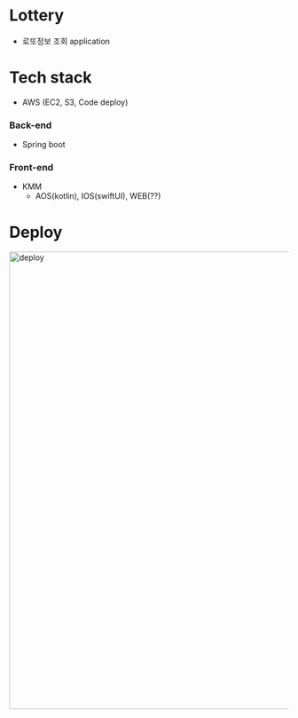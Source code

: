 # Lottery
- 로또정보 조회 application

# Tech stack
- AWS (EC2, S3, Code deploy)
### Back-end
- Spring boot

### Front-end
- KMM
   - AOS(kotlin), IOS(swiftUI), WEB(??)

# Deploy 
<img width="825" alt="deploy" src="https://user-images.githubusercontent.com/5292978/130362380-b93641e7-5d83-4767-a6b6-d55f5e3abdbb.png">


